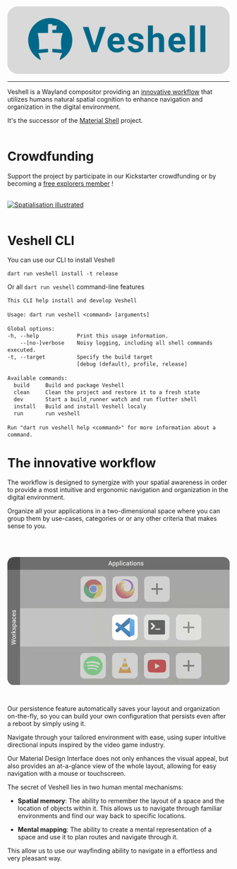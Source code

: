 ![Veshell](docs/assets/github_logo2.svg)

---

Veshell is a Wayland compositor providing an [innovative workflow](#the-innovative-workflows) that utilizes humans natural spatial cognition to enhance navigation and organization in the digital environment.

It's the successor of the [Material Shell](https://github.com/material-shell/material-shell) project.
<br/>
<br/>

# Crowdfunding

Support the project by participate in our Kickstarter crowdfunding or by becoming a [free explorers member](https://opencollective.com/free-explorers) !

<br/> 
<a href="https://opencollective.com/free-explorers/projects/veshell/contribute/kickstart-veshell-67471"><img  src="https://veshell.s3.eu-west-1.amazonaws.com/Board.svg"
            alt="Spatialisation illustrated"></a>
<br/>
<br/>

# Veshell CLI

You can use our CLI to install Veshell

```shell
dart run veshell install -t release
```

Or all `dart run veshell` command-line features
```shell
This CLI help install and develop Veshell

Usage: dart run veshell <command> [arguments]

Global options:
-h, --help            Print this usage information.
    --[no-]verbose    Noisy logging, including all shell commands executed.
-t, --target          Specify the build target
                      [debug (default), profile, release]

Available commands:
  build     Build and package Veshell
  clean     Clean the project and restore it to a fresh state
  dev       Start a build_runner watch and run flutter shell
  install   Build and install Veshell localy
  run       run veshell

Run "dart run veshell help <command>" for more information about a command.
```

# The innovative workflow

The workflow is designed to synergize with your spatial awareness in order to provide a most intuitive and ergonomic navigation and organization in the digital environment.

Organize all your applications in a two-dimensional space where you can group them by use-cases, categories or or any other criteria that makes sense to you.

<br/>
<p align="center" valign="middle">
 <img align="center" valign="middle" src="./docs/assets/spatialisation.gif"
            alt="Spatialisation illustrated">
</p>
<br/>

Our persistence feature automatically saves your layout and organization on-the-fly, so you can build your own configuration that persists even after a reboot by simply using it.

Navigate through your tailored environment with ease, using super intuitive directional inputs inspired by the video game industry.

Our Material Design Interface does not only enhances the visual appeal, but also provides an at-a-glance view of the whole layout, allowing for easy navigation with a mouse or touchscreen.

The secret of Veshell lies in two human mental mechanisms:

- **Spatial memory**: The ability to remember the layout of a space and the location of objects within it. This allows us to navigate through familiar environments and find our way back to specific locations.

- **Mental mapping**: The ability to create a mental representation of a space and use it to plan routes and navigate through it.

This allow us to use our wayfinding ability to navigate in a effortless and very pleasant way.
